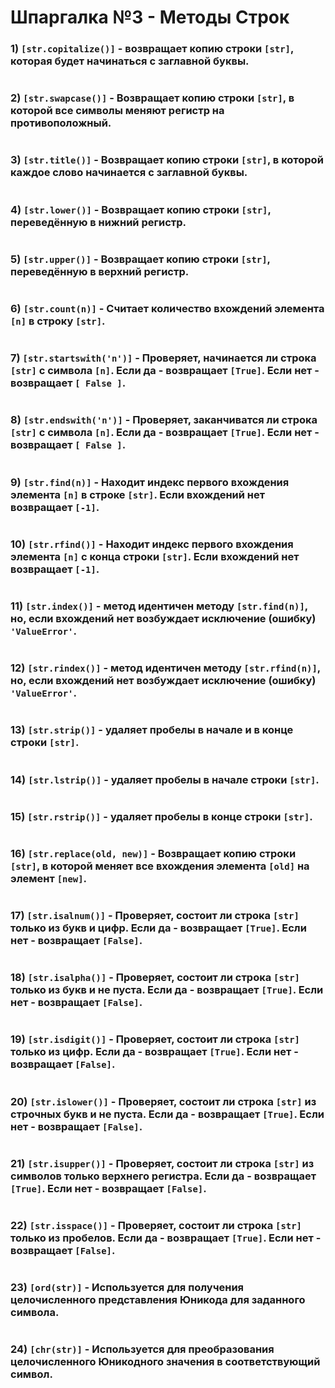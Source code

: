 # Шпаргалка №3 - Методы Строк

### 1) `[str.copitalize()]` - возвращает копию строки `[str]`, которая будет начинаться с заглавной буквы.
#
  ### 2) `[str.swapcase()]` - Возвращает копию строки `[str]`, в которой все символы меняют регистр на противоположный.
#
  ### 3) `[str.title()]` - Возвращает копию строки `[str]`, в которой каждое слово начинается с заглавной буквы.
#
  ### 4) `[str.lower()]` - Возвращает копию строки `[str]`, переведённую в нижний регистр.
#
  ### 5) `[str.upper()]` - Возвращает копию строки `[str]`, переведённую в верхний регистр.
#
  ### 6) `[str.count(n)]` - Считает количество вхождений элемента `[n]` в строку `[str]`.
#
  ### 7) `[str.startswith('n')]` - Проверяет, начинается ли строка `[str]` с символа `[n]`. Если да - возвращает `[True]`. Если нет - возвращает `[ False ]`.
#
  ### 8) `[str.endswith('n')]` - Проверяет, заканчиватся ли строка `[str]` с символа `[n]`. Если да - возвращает `[True]`. Если нет - возвращает `[ False ]`.
#
  ### 9) `[str.find(n)]` - Находит индекс первого вхождения элемента `[n]` в строке `[str]`. Если вхождений нет возвращает `[-1]`.
#
  ### 10) `[str.rfind()]` - Находит индекс первого вхождения элемента `[n]` с конца строки `[str]`. Если вхождений нет возвращает `[-1]`.
#
  ### 11) `[str.index()]` - метод идентичен методу `[str.find(n)]`, но, если вхождений нет возбуждает исключение (ошибку)  `'ValueError'`.
#
  ### 12) `[str.rindex()]` - метод идентичен методу `[str.rfind(n)]`, но, если вхождений нет возбуждает исключение (ошибку) `'ValueError'`.
#
  ### 13) `[str.strip()]` - удаляет пробелы в начале и в конце строки `[str]`.
#
  ### 14) `[str.lstrip()]` - удаляет пробелы в начале строки `[str]`.
#
  ### 15) `[str.rstrip()]` - удаляет пробелы в конце строки `[str]`.
#
  ### 16) `[str.replace(old, new)]` - Возвращает копию строки `[str]`, в которой меняет все вхождения элемента `[old]` на элемент `[new]`.
 #
 #
  ### 17) `[str.isalnum()]` - Проверяет, состоит ли строка `[str]` только из букв и цифр. Если да - возвращает `[True]`. Если нет - возвращает `[False]`.
#
  ### 18) `[str.isalpha()]` - Проверяет, состоит ли строка `[str]` только из букв и не пуста. Если да - возвращает `[True]`. Если нет - возвращает `[False]`.
#
  ### 19) `[str.isdigit()]` - Проверяет, состоит ли строка `[str]` только из цифр. Если да - возвращает `[True]`. Если нет - возвращает `[False]`.
#
  ### 20) `[str.islower()]` - Проверяет, состоит ли строка `[str]` из строчных букв и не пуста. Если да - возвращает `[True]`. Если нет - возвращает `[False]`.
#
  ### 21) `[str.isupper()]` - Проверяет, состоит ли строка `[str]` из символов только верхнего регистра. Если да - возвращает `[True]`. Если нет - возвращает `[False]`.
#
  ### 22) `[str.isspace()]` - Проверяет, состоит ли строка `[str]` только из пробелов. Если да - возвращает `[True]`. Если нет - возвращает `[False]`.
 #
 #
  ### 23) `[ord(str)]` - Используется для получения целочисленного представления Юникода для заданного символа. 
#
  ### 24) `[chr(str)]` - Используется для преобразования целочисленного Юникодного значения в соответствующий символ.
#
#
